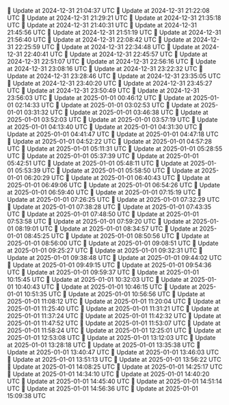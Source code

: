 🔄 Update at 2024-12-31 21:04:37 UTC
🔄 Update at 2024-12-31 21:22:08 UTC
🔄 Update at 2024-12-31 21:29:21 UTC
🔄 Update at 2024-12-31 21:35:18 UTC
🔄 Update at 2024-12-31 21:40:31 UTC
🔄 Update at 2024-12-31 21:45:56 UTC
🔄 Update at 2024-12-31 21:51:19 UTC
🔄 Update at 2024-12-31 21:56:40 UTC
🔄 Update at 2024-12-31 22:08:42 UTC
🔄 Update at 2024-12-31 22:25:59 UTC
🔄 Update at 2024-12-31 22:34:48 UTC
🔄 Update at 2024-12-31 22:40:41 UTC
🔄 Update at 2024-12-31 22:45:57 UTC
🔄 Update at 2024-12-31 22:51:07 UTC
🔄 Update at 2024-12-31 22:56:16 UTC
🔄 Update at 2024-12-31 23:08:16 UTC
🔄 Update at 2024-12-31 23:22:32 UTC
🔄 Update at 2024-12-31 23:28:46 UTC
🔄 Update at 2024-12-31 23:35:05 UTC
🔄 Update at 2024-12-31 23:40:20 UTC
🔄 Update at 2024-12-31 23:45:27 UTC
🔄 Update at 2024-12-31 23:50:49 UTC
🔄 Update at 2024-12-31 23:56:03 UTC
🔄 Update at 2025-01-01 00:46:12 UTC
🔄 Update at 2025-01-01 02:14:33 UTC
🔄 Update at 2025-01-01 03:02:53 UTC
🔄 Update at 2025-01-01 03:31:32 UTC
🔄 Update at 2025-01-01 03:46:38 UTC
🔄 Update at 2025-01-01 03:52:03 UTC
🔄 Update at 2025-01-01 03:57:19 UTC
🔄 Update at 2025-01-01 04:13:40 UTC
🔄 Update at 2025-01-01 04:31:30 UTC
🔄 Update at 2025-01-01 04:41:47 UTC
🔄 Update at 2025-01-01 04:47:18 UTC
🔄 Update at 2025-01-01 04:52:22 UTC
🔄 Update at 2025-01-01 04:57:28 UTC
🔄 Update at 2025-01-01 05:11:31 UTC
🔄 Update at 2025-01-01 05:28:55 UTC
🔄 Update at 2025-01-01 05:37:39 UTC
🔄 Update at 2025-01-01 05:42:51 UTC
🔄 Update at 2025-01-01 05:48:11 UTC
🔄 Update at 2025-01-01 05:53:39 UTC
🔄 Update at 2025-01-01 05:58:50 UTC
🔄 Update at 2025-01-01 06:20:29 UTC
🔄 Update at 2025-01-01 06:40:43 UTC
🔄 Update at 2025-01-01 06:49:06 UTC
🔄 Update at 2025-01-01 06:54:26 UTC
🔄 Update at 2025-01-01 06:59:40 UTC
🔄 Update at 2025-01-01 07:15:19 UTC
🔄 Update at 2025-01-01 07:26:25 UTC
🔄 Update at 2025-01-01 07:32:29 UTC
🔄 Update at 2025-01-01 07:38:28 UTC
🔄 Update at 2025-01-01 07:43:35 UTC
🔄 Update at 2025-01-01 07:48:50 UTC
🔄 Update at 2025-01-01 07:53:58 UTC
🔄 Update at 2025-01-01 07:59:20 UTC
🔄 Update at 2025-01-01 08:19:01 UTC
🔄 Update at 2025-01-01 08:34:57 UTC
🔄 Update at 2025-01-01 08:45:25 UTC
🔄 Update at 2025-01-01 08:50:56 UTC
🔄 Update at 2025-01-01 08:56:00 UTC
🔄 Update at 2025-01-01 09:08:51 UTC
🔄 Update at 2025-01-01 09:25:27 UTC
🔄 Update at 2025-01-01 09:32:31 UTC
🔄 Update at 2025-01-01 09:38:48 UTC
🔄 Update at 2025-01-01 09:44:02 UTC
🔄 Update at 2025-01-01 09:49:15 UTC
🔄 Update at 2025-01-01 09:54:36 UTC
🔄 Update at 2025-01-01 09:59:37 UTC
🔄 Update at 2025-01-01 10:15:45 UTC
🔄 Update at 2025-01-01 10:32:03 UTC
🔄 Update at 2025-01-01 10:40:43 UTC
🔄 Update at 2025-01-01 10:46:15 UTC
🔄 Update at 2025-01-01 10:51:35 UTC
🔄 Update at 2025-01-01 10:56:56 UTC
🔄 Update at 2025-01-01 11:08:12 UTC
🔄 Update at 2025-01-01 11:20:04 UTC
🔄 Update at 2025-01-01 11:25:40 UTC
🔄 Update at 2025-01-01 11:31:21 UTC
🔄 Update at 2025-01-01 11:37:24 UTC
🔄 Update at 2025-01-01 11:42:32 UTC
🔄 Update at 2025-01-01 11:47:52 UTC
🔄 Update at 2025-01-01 11:53:07 UTC
🔄 Update at 2025-01-01 11:58:24 UTC
🔄 Update at 2025-01-01 12:25:01 UTC
🔄 Update at 2025-01-01 12:53:08 UTC
🔄 Update at 2025-01-01 13:12:03 UTC
🔄 Update at 2025-01-01 13:28:18 UTC
🔄 Update at 2025-01-01 13:35:38 UTC
🔄 Update at 2025-01-01 13:40:47 UTC
🔄 Update at 2025-01-01 13:46:03 UTC
🔄 Update at 2025-01-01 13:51:13 UTC
🔄 Update at 2025-01-01 13:56:22 UTC
🔄 Update at 2025-01-01 14:08:25 UTC
🔄 Update at 2025-01-01 14:25:17 UTC
🔄 Update at 2025-01-01 14:34:10 UTC
🔄 Update at 2025-01-01 14:40:20 UTC
🔄 Update at 2025-01-01 14:45:40 UTC
🔄 Update at 2025-01-01 14:51:14 UTC
🔄 Update at 2025-01-01 14:56:36 UTC
🔄 Update at 2025-01-01 15:09:38 UTC
